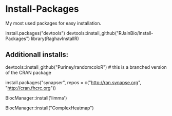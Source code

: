 # Install-Packages
 My most used packages for easy installation.

 install.packages("devtools")
 devtools::install_github("RJainBio/Install-Packages")
 library(RaghavInstallR)

## Additionall installs:
devtools::install_github("Puriney/randomcoloR") # this is a branched version of the CRAN package

install.packages("synapser", repos = c("http://ran.synapse.org", "http://cran.fhcrc.org"))

BiocManager::install('limma')

BiocManager::install("ComplexHeatmap")
